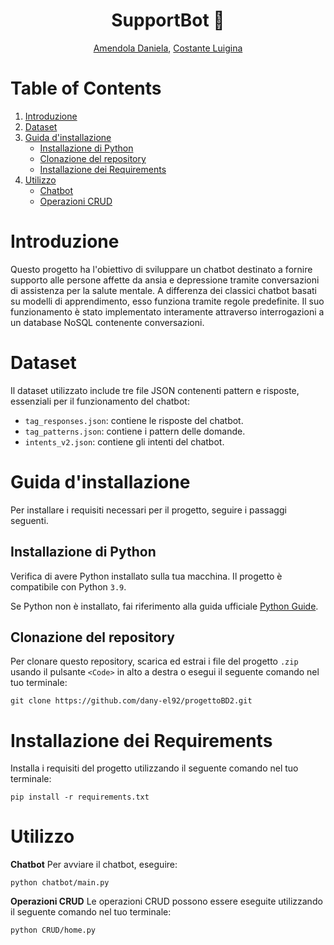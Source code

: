 <div align="center">

# SupportBot :speech_balloon: 

 [Amendola Daniela](https://github.com/dany-el9), [Costante Luigina](https://github.com/Luigina2001)
</div>

# Table of Contents

1. [Introduzione](#introduzione)
2. [Dataset](#dataset)
3. [Guida d'installazione](#guida-installazione)
   - [Installazione di Python](#installazione-python)
   - [Clonazione del repository](#clonazione-del-repository)
   - [Installazione dei Requirements](#installazione-requirements)
5. [Utilizzo](#utilizzo)
   - [Chatbot](#chatbot)
   - [Operazioni CRUD](#operazioni-crud)

# Introduzione

Questo progetto ha l'obiettivo di sviluppare un chatbot destinato a fornire supporto alle persone affette da ansia e depressione tramite conversazioni di assistenza per la salute mentale. A differenza dei classici chatbot basati su modelli di apprendimento, esso funziona tramite regole predefinite. Il suo funzionamento è stato implementato interamente attraverso interrogazioni a un database NoSQL contenente conversazioni.

# Dataset

Il dataset utilizzato include tre file JSON contenenti pattern e risposte, essenziali per il funzionamento del chatbot:

- `tag_responses.json`: contiene le risposte del chatbot.
- `tag_patterns.json`: contiene i pattern delle domande.
- `intents_v2.json`: contiene gli intenti del chatbot.

# Guida d'installazione

Per installare i requisiti necessari per il progetto, seguire i passaggi seguenti.

## Installazione di Python

Verifica di avere Python installato sulla tua macchina. Il progetto è compatibile con Python `3.9`.

Se Python non è installato, fai riferimento alla guida ufficiale [Python Guide](https://www.python.org/downloads/).

## Clonazione del repository

Per clonare questo repository, scarica ed estrai i file del progetto `.zip` usando il pulsante `<Code>` in alto a destra o esegui il seguente comando nel tuo terminale:
```shell 
git clone https://github.com/dany-el92/progettoBD2.git
```


# Installazione dei Requirements
Installa i requisiti del progetto utilizzando il seguente comando nel tuo terminale:
```shell
pip install -r requirements.txt
```

# Utilizzo
<b>Chatbot</b>
Per avviare il chatbot, eseguire:
```shell 
python chatbot/main.py
```
<b>Operazioni CRUD</b>
Le operazioni CRUD possono essere eseguite utilizzando il seguente comando nel tuo terminale:
```shell 
python CRUD/home.py
```
